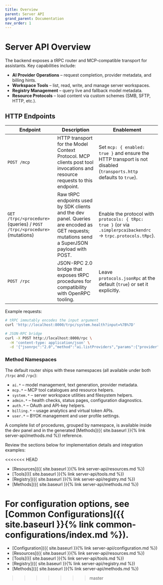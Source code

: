 ```yaml
---
title: Overview
parent: Server API
grand_parent: Documentation
nav_order: 1
---
```


# Server API Overview

The backend exposes a tRPC router and MCP-compatible transport for assistants. Key capabilities include:

- **AI Provider Operations** – request completion, provider metadata, and billing hints.
- **Workspace Tools** – list, read, write, and manage server workspaces.
- **Registry Management** – query live and fallback model metadata.
- **Resource Protocols** – load content via custom schemes (SMB, SFTP, HTTP, etc.).

## HTTP Endpoints

| Endpoint | Description | Enablement |
| --- | --- | --- |
| `POST /mcp` | HTTP transport for the Model Context Protocol. MCP clients post tool invocations and resource requests to this endpoint. | Set `mcp: { enabled: true }` and ensure the HTTP transport is not disabled (`transports.http` defaults to `true`). |
| `GET /trpc/<procedure>` (queries) / `POST /trpc/<procedure>` (mutations) | Raw tRPC endpoints used by SDK clients and the dev panel. Queries are encoded as GET requests; mutations send a SuperJSON payload with POST. | Enable the protocol with `protocols: { tRpc: true }` (or via `.simplerpcaibackendrc` → `trpc.protocols.tRpc`). |
| `POST /rpc` | JSON-RPC 2.0 bridge that exposes tRPC procedures for compatibility with OpenRPC tooling. | Leave `protocols.jsonRpc` at the default (`true`) or set it explicitly. |

Example requests:

```bash
# tRPC immutably encodes the input argument
curl 'http://localhost:8000/trpc/system.health?input=%7B%7D'

# JSON-RPC bridge
curl -X POST http://localhost:8000/rpc \
  -H 'content-type: application/json' \
  -d '{"jsonrpc":"2.0","method":"ai.listProviders","params":{"provider":"anthropic"},"id":1}'
```

### Method Namespaces

The default router ships with these namespaces (all available under both `/trpc` and `/rpc`):

- `ai.*` – model management, text generation, provider metadata.
- `mcp.*` – MCP tool catalogues and resource helpers.
- `system.*` – server workspace utilities and filesystem helpers.
- `admin.*` – health checks, status pages, configuration diagnostics.
- `auth.*` – OAuth and API-key helpers.
- `billing.*` – usage analytics and virtual token APIs.
- `user.*` – BYOK management and user profile settings.


A complete list of procedures, grouped by namespace, is available inside the dev panel and in the generated [Methods]({{ site.baseurl }}{% link server-api/methods.md %}) reference.

Review the sections below for implementation details and integration examples:

<<<<<<< HEAD
- [Resources]({{ site.baseurl }}{% link server-api/resources.md %})
- [Tools]({{ site.baseurl }}{% link server-api/tools.md %})
- [Registry]({{ site.baseurl }}{% link server-api/registry.md %})
- [Methods]({{ site.baseurl }}{% link server-api/methods.md %})

For configuration options, see [Common Configurations]({{ site.baseurl }}{% link common-configurations/index.md %}).
=======
- [Configuration]({{ site.baseurl }}{% link server-api/configuration.md %})
- [Resources]({{ site.baseurl }}{% link server-api/resources.md %})
- [Tools]({{ site.baseurl }}{% link server-api/tools.md %})
- [Registry]({{ site.baseurl }}{% link server-api/registry.md %})
- [Methods]({{ site.baseurl }}{% link server-api/methods.md %})
>>>>>>> master
